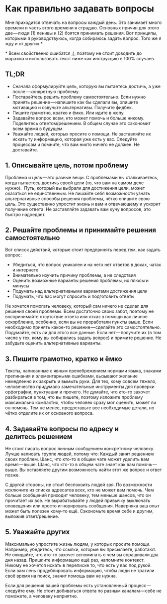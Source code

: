 # Как правильно задавать вопросы


Мне приходится отвечать на вопросы каждый день. Это занимает много времени и часть этого времени я страдаю. Основных причин для этого две — люди (1) ленивы и (2) боятся принимать решения.
Вот принципы, которыми я руководствуюсь, когда собираюсь задать вопрос. Того же я жду и от других.*

\* Всем свойственно ошибатся ;), поэтому не стоит доводить до маразма и использовать текст ниже как инструкцию в 100% случаев.

## TL;DR

- Сначала сформулируйте цель, которую вы пытаетесь достичь, а уже после — конкретную проблему. 
- Постарайтесь решить проблему самостоятельно. Если нужно принять решение — напишите как бы сделали вы, опишите мотивацию и озвучьте альтернативы. Получите фидбек.
- Пишите грамотно, кратко и ёмко. Или идите в жопу.
- Задавайте вопрос всем, кто может помочь и больше никому. Поделитесь ответом/решением. В общем случае это сэкономит всем время в будущем.
- Уважайте людей, которых просите о помощи. Не заставляйте их искать ту информацию, которая уже есть у вас. Следуйте процессам и помните, что вам никто ничего не должен. Не доставайте.


## 1. Описывайте цель, потом проблему

Проблема и цель — это разные вещи. С проблемами вы сталкиваетесь, когда пытаетесь достичь своей цели (то, что вам на самом деле нужно). 
Путь, который вы выбрали для достижения цели, может оказаться не единственным. Не лишайте себя возможности узнать альтернативные способы решения проблемы, чётко опишите свою цель.
Это существенно упростит жизнь и вам и отвечающему и ускорит получение ответа. Не заставляйте задавать вам кучу вопросов, это быстро надоедает.


## 2. Решайте проблемы и принимайте  решения самостоятельно

Вот список действий, которые стоит предпринять перед тем, как задать вопрос:
- Убедиться, что вопрос уникален и на него нет ответов в доках, чатах и интернете
- Внимательно изучить причину проблемы, а не следствия
- Оценить возможные варианты решения проблемы, их плюсы и минусы
- Подумать над альтернативными вариантами достижения цели
- Подумать, что вас могут спросить и подготовить ответы

Не хочется помогать человеку, который сам ничего не сделал для решения своей проблемы. Всем достаточно своих забот, поэтому не воспринимайте отсутствие ответа или отказ в помощи как личное оскорбление, особенно, если вы не проработали пункты выше.
Если необходимо принять какое-то решение — сделайте это самостоятельно. Подумайте, есть ли для этого все данные. Если нет — получите их (в том числе у тех, кому вы собирались задать вопрос) и примите решение. Не забудьте оценить альтернативные варианты. 


## 3. Пишите грамотно, кратко и ёмко

Тексты, написанные с явным пренебрежением нормами языка, знаками препинания и элементарными ошибками, вызывают желание немедленно их закрыть и вымыть руки. Для тех, кому совсем тяжело, человечество придумало замечательные инструменты для проверки орфографии, пунктуации и прочего.
Не думайте, что кто-то захочет разбираться в том, что вы пишете, поэтому изложите проблему максимально компактно, чтобы человек сразу мог оценить, может ли он помочь.
Тем не менее, предоставьте все необходимые детали, но чётко отделите их от основного вопроса.


## 4. Задавайте вопросы по адресу и делитесь решением

Не стоит писать вопрос личным сообщением конкретному человеку. Лучше написать группе людей, потому что:
Каждый занят решением своих проблем. Шанс, что кто-то в общем чате может уделить вам время — выше.
Шанс, что кто-то в общем чате знает как вам помочь — выше.
Вы оставляете другим возможность найти этот же вопрос и ответ позже.

С другой стороны, не стоит беспокоить людей зря. По возможности исключите из списка адресатов всех, кто не может вам помочь. Чем больше сообщений приходит человеку, тем меньше шансов, что он прочитает их все. Не вырабатывайте у людей привычку выключать оповещения или просто игнорировать сообщения.
Наверняка ваш опыт может быть полезен кому-то ещё. Сэкономьте время себе и другим, выложив ответ/решение.


## 5. Уважайте других

Максимально упростите жизнь людям, у которых просите помощи.
Например, убедитесь, что ссылки, которые вы присылаете, работают. Не ожидайте, что кто-то захочет вспоминать о чем вы спрашивали два дня назад. Пришлите информацию ещё раз, напомните контекст. Никому не хочется искать в переписке то, что есть у вас под рукой. Если вам лень продублировать информацию, чтобы люди не тратили своё время на поиск, значит помощь вам не нужна.

Если для решения вашей проблемы есть установленный процесс — следуйте ему. Не стоит добиваться ответа по разным каналам — себе не поможете, а человеку неприятно.
